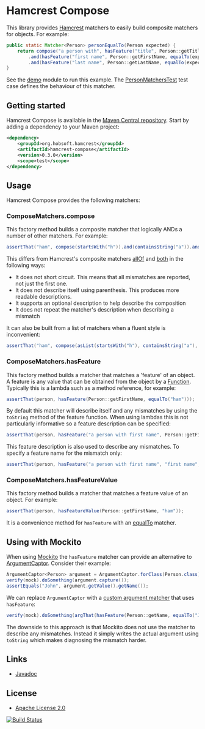 # Hamcrest Compose

This library provides [Hamcrest](http://hamcrest.org/) matchers to easily build composite matchers for objects. For example:

```java
public static Matcher<Person> personEqualTo(Person expected) {
	return compose("a person with", hasFeature("title", Person::getTitle, equalTo(expected.getTitle())))
		.and(hasFeature("first name", Person::getFirstName, equalTo(expected.getFirstName())))
		.and(hasFeature("last name", Person::getLastName, equalTo(expected.getLastName())));
}
```

See the [demo](demo) module to run this example. The [PersonMatchersTest](demo/src/test/java/org/hobsoft/hamcrest/compose/demo/PersonMatchersTest.java) test case defines the behaviour of this matcher. 

## Getting started

Hamcrest Compose is available in the [Maven Central repository](http://search.maven.org/). Start by adding a dependency to your Maven project:

```xml
<dependency>
	<groupId>org.hobsoft.hamcrest</groupId>
	<artifactId>hamcrest-compose</artifactId>
	<version>0.3.0</version>
	<scope>test</scope>
</dependency>
```

## Usage

Hamcrest Compose provides the following matchers:

### ComposeMatchers.compose

This factory method builds a composite matcher that logically ANDs a number of other matchers. For example:

```java
assertThat("ham", compose(startsWith("h")).and(containsString("a")).and(endsWith("m")));
```

This differs from Hamcrest's composite matchers [allOf](http://hamcrest.org/JavaHamcrest/javadoc/1.3/org/hamcrest/CoreMatchers.html#allOf(org.hamcrest.Matcher...)) and [both](http://hamcrest.org/JavaHamcrest/javadoc/1.3/org/hamcrest/CoreMatchers.html#both(org.hamcrest.Matcher)) in the following ways:

* It does not short circuit. This means that all mismatches are reported, not just the first one.
* It does not describe itself using parenthesis. This produces more readable descriptions.
* It supports an optional description to help describe the composition
* It does not repeat the matcher's description when describing a mismatch

It can also be built from a list of matchers when a fluent style is inconvenient:

```java
assertThat("ham", compose(asList(startsWith("h"), containsString("a"), endsWith("m"))));
```

### ComposeMatchers.hasFeature

This factory method builds a matcher that matches a 'feature' of an object. A feature is any value that can be obtained from the object by a [Function](https://docs.oracle.com/javase/8/docs/api/java/util/function/Function.html). Typically this is a lambda such as a method reference, for example:

```java
assertThat(person, hasFeature(Person::getFirstName, equalTo("ham")));
```

By default this matcher will describe itself and any mismatches by using the `toString` method of the feature function. When using lambdas this is not particularly informative so a feature description can be specified: 

```java
assertThat(person, hasFeature("a person with first name", Person::getFirstName, equalTo("ham")));
```
	
This feature description is also used to describe any mismatches. To specify a feature name for the mismatch only:

```java
assertThat(person, hasFeature("a person with first name", "first name", Person::getFirstName, equalTo("ham")));
```

### ComposeMatchers.hasFeatureValue

This factory method builds a matcher that matches a feature value of an object. For example:

```java
assertThat(person, hasFeatureValue(Person::getFirstName, "ham"));
```

It is a convenience method for `hasFeature` with an [equalTo](http://hamcrest.org/JavaHamcrest/javadoc/1.3/org/hamcrest/CoreMatchers.html#equalTo(T)) matcher.

## Using with Mockito

When using [Mockito](http://mockito.org/) the `hasFeature` matcher can provide an alternative to [ArgumentCaptor](http://site.mockito.org/mockito/docs/current/org/mockito/Mockito.html#15). Consider their example:

```java
ArgumentCaptor<Person> argument = ArgumentCaptor.forClass(Person.class);
verify(mock).doSomething(argument.capture());
assertEquals("John", argument.getValue().getName());
```

We can replace `ArgumentCaptor` with a [custom argument matcher](http://site.mockito.org/mockito/docs/current/org/mockito/ArgumentMatcher.html) that uses `hasFeature`:

```java
verify(mock).doSomething(argThat(hasFeature(Person::getName, equalTo("John"))));
```

The downside to this approach is that Mockito does not use the matcher to describe any mismatches. Instead it simply writes the actual argument using `toString` which makes diagnosing the mismatch harder.

## Links

* [Javadoc](http://www.hobsoft.org/hamcrest-compose/hamcrest-compose/apidocs/)

## License

* [Apache License 2.0](http://www.apache.org/licenses/LICENSE-2.0.html)

[![Build Status](https://travis-ci.org/markhobson/hamcrest-compose.svg?branch=master)](https://travis-ci.org/markhobson/hamcrest-compose)
